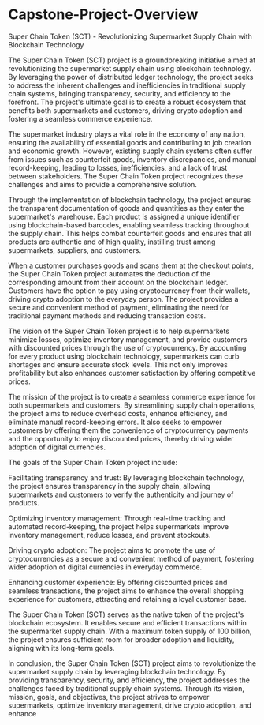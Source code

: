 # Capstone-Project-Overview
Super Chain Token (SCT) - Revolutionizing Supermarket Supply Chain with Blockchain Technology

The Super Chain Token (SCT) project is a groundbreaking initiative aimed at revolutionizing the supermarket supply chain using blockchain technology. By leveraging the power of distributed ledger technology, the project seeks to address the inherent challenges and inefficiencies in traditional supply chain systems, bringing transparency, security, and efficiency to the forefront. The project's ultimate goal is to create a robust ecosystem that benefits both supermarkets and customers, driving crypto adoption and fostering a seamless commerce experience.

The supermarket industry plays a vital role in the economy of any nation, ensuring the availability of essential goods and contributing to job creation and economic growth. However, existing supply chain systems often suffer from issues such as counterfeit goods, inventory discrepancies, and manual record-keeping, leading to losses, inefficiencies, and a lack of trust between stakeholders. The Super Chain Token project recognizes these challenges and aims to provide a comprehensive solution.

Through the implementation of blockchain technology, the project ensures the transparent documentation of goods and quantities as they enter the supermarket's warehouse. Each product is assigned a unique identifier using blockchain-based barcodes, enabling seamless tracking throughout the supply chain. This helps combat counterfeit goods and ensures that all products are authentic and of high quality, instilling trust among supermarkets, suppliers, and customers.

When a customer purchases goods and scans them at the checkout points, the Super Chain Token project automates the deduction of the corresponding amount from their account on the blockchain ledger. Customers have the option to pay using cryptocurrency from their wallets, driving crypto adoption to the everyday person. The project provides a secure and convenient method of payment, eliminating the need for traditional payment methods and reducing transaction costs.

The vision of the Super Chain Token project is to help supermarkets minimize losses, optimize inventory management, and provide customers with discounted prices through the use of cryptocurrency. By accounting for every product using blockchain technology, supermarkets can curb shortages and ensure accurate stock levels. This not only improves profitability but also enhances customer satisfaction by offering competitive prices.

The mission of the project is to create a seamless commerce experience for both supermarkets and customers. By streamlining supply chain operations, the project aims to reduce overhead costs, enhance efficiency, and eliminate manual record-keeping errors. It also seeks to empower customers by offering them the convenience of cryptocurrency payments and the opportunity to enjoy discounted prices, thereby driving wider adoption of digital currencies.

The goals of the Super Chain Token project include:

Facilitating transparency and trust: By leveraging blockchain technology, the project ensures transparency in the supply chain, allowing supermarkets and customers to verify the authenticity and journey of products.

Optimizing inventory management: Through real-time tracking and automated record-keeping, the project helps supermarkets improve inventory management, reduce losses, and prevent stockouts.

Driving crypto adoption: The project aims to promote the use of cryptocurrencies as a secure and convenient method of payment, fostering wider adoption of digital currencies in everyday commerce.

Enhancing customer experience: By offering discounted prices and seamless transactions, the project aims to enhance the overall shopping experience for customers, attracting and retaining a loyal customer base.

The Super Chain Token (SCT) serves as the native token of the project's blockchain ecosystem. It enables secure and efficient transactions within the supermarket supply chain. With a maximum token supply of 100 billion, the project ensures sufficient room for broader adoption and liquidity, aligning with its long-term goals.

In conclusion, the Super Chain Token (SCT) project aims to revolutionize the supermarket supply chain by leveraging blockchain technology. By providing transparency, security, and efficiency, the project addresses the challenges faced by traditional supply chain systems. Through its vision, mission, goals, and objectives, the project strives to empower supermarkets, optimize inventory management, drive crypto adoption, and enhance
